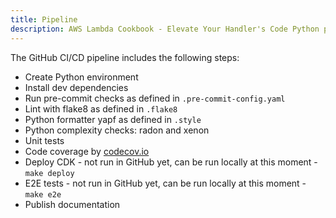 ```yaml
---
title: Pipeline
description: AWS Lambda Cookbook - Elevate Your Handler's Code Python pipeline
---
```

The GitHub CI/CD pipeline includes the following steps:

- Create Python environment
- Install dev dependencies
- Run pre-commit checks as defined in `.pre-commit-config.yaml`
- Lint with flake8 as defined in `.flake8`
- Python formatter yapf as defined in `.style`
- Python complexity checks: radon and xenon
- Unit tests
- Code coverage by [codecov.io](https://about.codecov.io/)
- Deploy CDK - not run in GitHub yet, can be run locally at this moment - `make deploy`
- E2E tests  - not run in GitHub yet, can be run locally at this moment - `make e2e`
- Publish documentation
